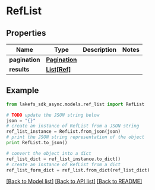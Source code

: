 # RefList


## Properties

Name | Type | Description | Notes
------------ | ------------- | ------------- | -------------
**pagination** | [**Pagination**](Pagination.md) |  | 
**results** | [**List[Ref]**](Ref.md) |  | 

## Example

```python
from lakefs_sdk_async.models.ref_list import RefList

# TODO update the JSON string below
json = "{}"
# create an instance of RefList from a JSON string
ref_list_instance = RefList.from_json(json)
# print the JSON string representation of the object
print RefList.to_json()

# convert the object into a dict
ref_list_dict = ref_list_instance.to_dict()
# create an instance of RefList from a dict
ref_list_form_dict = ref_list.from_dict(ref_list_dict)
```
[[Back to Model list]](../README.md#documentation-for-models) [[Back to API list]](../README.md#documentation-for-api-endpoints) [[Back to README]](../README.md)


